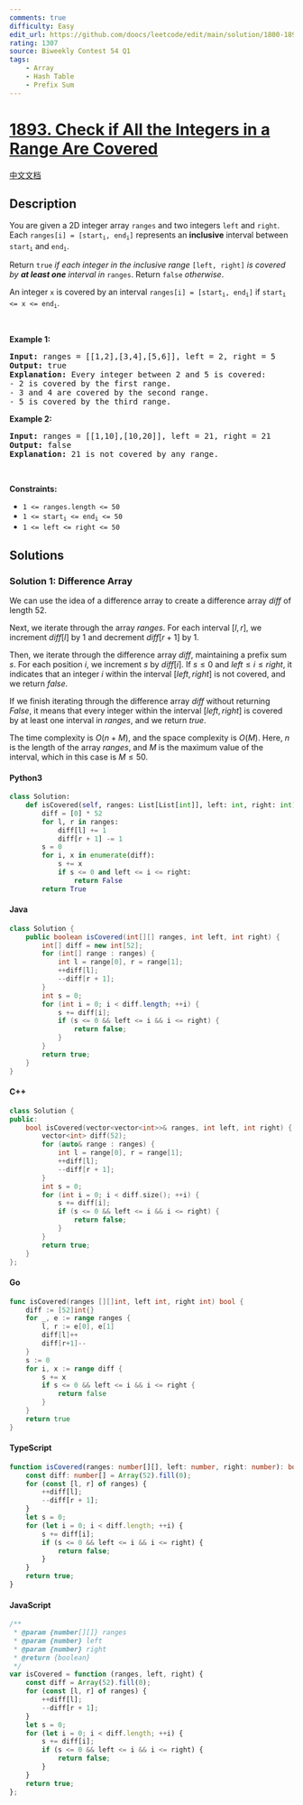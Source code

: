 ```yaml
---
comments: true
difficulty: Easy
edit_url: https://github.com/doocs/leetcode/edit/main/solution/1800-1899/1893.Check%20if%20All%20the%20Integers%20in%20a%20Range%20Are%20Covered/README_EN.md
rating: 1307
source: Biweekly Contest 54 Q1
tags:
    - Array
    - Hash Table
    - Prefix Sum
---
```


<!-- problem:start -->

# [1893. Check if All the Integers in a Range Are Covered](https://leetcode.com/problems/check-if-all-the-integers-in-a-range-are-covered)

[中文文档](/solution/1800-1899/1893.Check%20if%20All%20the%20Integers%20in%20a%20Range%20Are%20Covered/README.md)

## Description

<!-- description:start -->

<p>You are given a 2D integer array <code>ranges</code> and two integers <code>left</code> and <code>right</code>. Each <code>ranges[i] = [start<sub>i</sub>, end<sub>i</sub>]</code> represents an <strong>inclusive</strong> interval between <code>start<sub>i</sub></code> and <code>end<sub>i</sub></code>.</p>

<p>Return <code>true</code> <em>if each integer in the inclusive range</em> <code>[left, right]</code> <em>is covered by <strong>at least one</strong> interval in</em> <code>ranges</code>. Return <code>false</code> <em>otherwise</em>.</p>

<p>An integer <code>x</code> is covered by an interval <code>ranges[i] = [start<sub>i</sub>, end<sub>i</sub>]</code> if <code>start<sub>i</sub> &lt;= x &lt;= end<sub>i</sub></code>.</p>

<p>&nbsp;</p>
<p><strong class="example">Example 1:</strong></p>

<pre>
<strong>Input:</strong> ranges = [[1,2],[3,4],[5,6]], left = 2, right = 5
<strong>Output:</strong> true
<strong>Explanation:</strong> Every integer between 2 and 5 is covered:
- 2 is covered by the first range.
- 3 and 4 are covered by the second range.
- 5 is covered by the third range.
</pre>

<p><strong class="example">Example 2:</strong></p>

<pre>
<strong>Input:</strong> ranges = [[1,10],[10,20]], left = 21, right = 21
<strong>Output:</strong> false
<strong>Explanation:</strong> 21 is not covered by any range.
</pre>

<p>&nbsp;</p>
<p><strong>Constraints:</strong></p>

<ul>
	<li><code>1 &lt;= ranges.length &lt;= 50</code></li>
	<li><code>1 &lt;= start<sub>i</sub> &lt;= end<sub>i</sub> &lt;= 50</code></li>
	<li><code>1 &lt;= left &lt;= right &lt;= 50</code></li>
</ul>

<!-- description:end -->

## Solutions

<!-- solution:start -->

### Solution 1: Difference Array

We can use the idea of a difference array to create a difference array $\textit{diff}$ of length $52$.

Next, we iterate through the array $\textit{ranges}$. For each interval $[l, r]$, we increment $\textit{diff}[l]$ by $1$ and decrement $\textit{diff}[r + 1]$ by $1$.

Then, we iterate through the difference array $\textit{diff}$, maintaining a prefix sum $s$. For each position $i$, we increment $s$ by $\textit{diff}[i]$. If $s \le 0$ and $left \le i \le right$, it indicates that an integer $i$ within the interval $[left, right]$ is not covered, and we return $\textit{false}$.

If we finish iterating through the difference array $\textit{diff}$ without returning $\textit{False}$, it means that every integer within the interval $[left, right]$ is covered by at least one interval in $\textit{ranges}$, and we return $\textit{true}$.

The time complexity is $O(n + M)$, and the space complexity is $O(M)$. Here, $n$ is the length of the array $\textit{ranges}$, and $M$ is the maximum value of the interval, which in this case is $M \le 50$.

<!-- tabs:start -->

#### Python3

```python
class Solution:
    def isCovered(self, ranges: List[List[int]], left: int, right: int) -> bool:
        diff = [0] * 52
        for l, r in ranges:
            diff[l] += 1
            diff[r + 1] -= 1
        s = 0
        for i, x in enumerate(diff):
            s += x
            if s <= 0 and left <= i <= right:
                return False
        return True
```

#### Java

```java
class Solution {
    public boolean isCovered(int[][] ranges, int left, int right) {
        int[] diff = new int[52];
        for (int[] range : ranges) {
            int l = range[0], r = range[1];
            ++diff[l];
            --diff[r + 1];
        }
        int s = 0;
        for (int i = 0; i < diff.length; ++i) {
            s += diff[i];
            if (s <= 0 && left <= i && i <= right) {
                return false;
            }
        }
        return true;
    }
}
```

#### C++

```cpp
class Solution {
public:
    bool isCovered(vector<vector<int>>& ranges, int left, int right) {
        vector<int> diff(52);
        for (auto& range : ranges) {
            int l = range[0], r = range[1];
            ++diff[l];
            --diff[r + 1];
        }
        int s = 0;
        for (int i = 0; i < diff.size(); ++i) {
            s += diff[i];
            if (s <= 0 && left <= i && i <= right) {
                return false;
            }
        }
        return true;
    }
};
```

#### Go

```go
func isCovered(ranges [][]int, left int, right int) bool {
	diff := [52]int{}
	for _, e := range ranges {
		l, r := e[0], e[1]
		diff[l]++
		diff[r+1]--
	}
	s := 0
	for i, x := range diff {
		s += x
		if s <= 0 && left <= i && i <= right {
			return false
		}
	}
	return true
}
```

#### TypeScript

```ts
function isCovered(ranges: number[][], left: number, right: number): boolean {
    const diff: number[] = Array(52).fill(0);
    for (const [l, r] of ranges) {
        ++diff[l];
        --diff[r + 1];
    }
    let s = 0;
    for (let i = 0; i < diff.length; ++i) {
        s += diff[i];
        if (s <= 0 && left <= i && i <= right) {
            return false;
        }
    }
    return true;
}
```

#### JavaScript

```js
/**
 * @param {number[][]} ranges
 * @param {number} left
 * @param {number} right
 * @return {boolean}
 */
var isCovered = function (ranges, left, right) {
    const diff = Array(52).fill(0);
    for (const [l, r] of ranges) {
        ++diff[l];
        --diff[r + 1];
    }
    let s = 0;
    for (let i = 0; i < diff.length; ++i) {
        s += diff[i];
        if (s <= 0 && left <= i && i <= right) {
            return false;
        }
    }
    return true;
};
```

<!-- tabs:end -->

<!-- solution:end -->

<!-- problem:end -->
